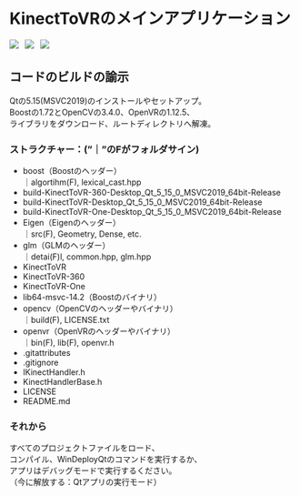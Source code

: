 # KinectToVRのメインアプリケーション

![](https://img.shields.io/badge/%E7%95%8C%E9%9D%A2%E3%83%86%E3%82%B9%E3%83%88-%E2%96%B3-yellowgreen) 
![](https://img.shields.io/badge/%E3%82%B9%E3%82%B1%E3%83%AB%E3%83%88%E3%83%B3%E7%B5%B5-CPU30%EF%BC%85-orange) 
![](https://img.shields.io/badge/%E6%AD%A3%E5%B8%B8%E5%8A%A0%E5%B7%A5-CPU7%25-yellowgreen)　

## コードのビルドの諭示
Qtの5.15(MSVC2019)のインストールやセットアップ。    
Boostの1.72とOpenCVの3.4.0、OpenVRの1.12.5、    
ライブラリをダウンロード、ルートディレクトリへ解凍。    
    
### ストラクチャー：(”｜”のFがフォルダサイン)    
-    boost（Boostのヘッダー）    
    ｜algortihm(F), lexical_cast.hpp    
-    build-KinectToVR-360-Desktop_Qt_5_15_0_MSVC2019_64bit-Release    
-    build-KinectToVR-Desktop_Qt_5_15_0_MSVC2019_64bit-Release    
-    build-KinectToVR-One-Desktop_Qt_5_15_0_MSVC2019_64bit-Release    
-    Eigen（Eigenのヘッダー）    
    ｜src(F), Geometry, Dense, etc.    
-    glm（GLMのヘッダー）    
    ｜detai(F)l, common.hpp, glm.hpp    
-    KinectToVR    
-    KinectToVR-360    
-    KinectToVR-One    
-    lib64-msvc-14.2（Boostのバイナリ）    
-    opencv（OpenCVのヘッダーやバイナリ）    
    ｜build(F), LICENSE.txt    
-    openvr（OpenVRのヘッダーやバイナリ）    
    ｜bin(F), lib(F), openvr.h    
-    .gitattributes    
-    .gitignore    
-    IKinectHandler.h    
-    KinectHandlerBase.h    
-    LICENSE    
-    README.md    
    
### それから
すべてのプロジェクトファイルをロード、    
コンパイル、WinDeployQtのコマンドを実行するか、    
アプリはデバッグモードで実行するください。    
（今に解放する：Qtアプリの実行モード）    
